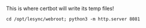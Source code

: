 
This is where certbot will write its temp files!

`cd /opt/lesync/webroot; python3 -m http.server 8081`
